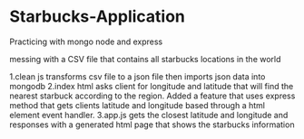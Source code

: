 # Starbucks-Application
Practicing with mongo node and express

messing with a CSV file that contains all starbucks locations in the world 

1.clean js transforms csv file to a json file then imports json data into mongodb 
2.index html asks client for longitude and latitude that will find the nearest starbuck according to the region.
  Added a feature that uses express method that gets clients latitude and longitude based through a html element event handler.
3.app.js gets the closest latitude and longitude and responses with a generated html page that shows the starbucks information
